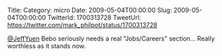 Title: 
Category: micro
Date: 2009-05-04T00:00:00
Slug: 2009-05-04T00:00:00
TwitterId: 1700313728
TweetUrl: https://twitter.com/mark_philpot/status/1700313728

[@JeffYuen](https://twitter.com/JeffYuen) Bebo seriously needs a real "Jobs/Careers" section... Really worthless as it stands now.